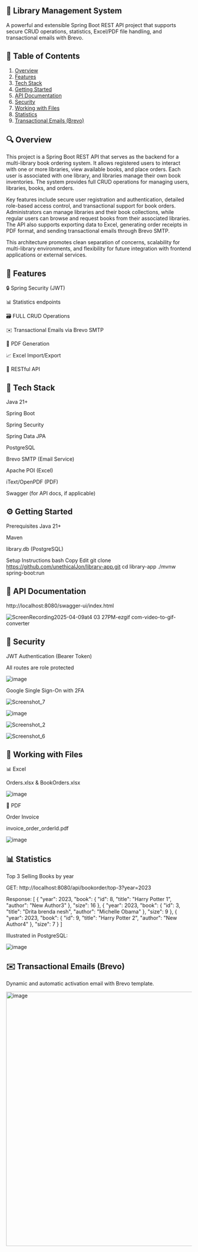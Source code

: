 ## 📘 Library Management System

A powerful and extensible Spring Boot REST API project that supports secure CRUD operations, statistics, Excel/PDF file handling, and transactional emails with Brevo.

## 📄 Table of Contents
1. [Overview](#overview)
2. [Features](#features)
3. [Tech Stack](#tech-stack)
4. [Getting Started](#getting-started)
5. [API Documentation](#api-documentation)
6. [Security](#security)
7. [Working with Files](#working-with-files)
8. [Statistics](#statistics)
9. [Transactional Emails (Brevo)](#transactional-emails-brevo)

##  🔍 Overview

This project is a Spring Boot REST API that serves as the backend for a multi-library book ordering system. It allows registered users to interact with one or more libraries, view available books, and place orders. Each user is associated with one library, and libraries manage their own book inventories. The system provides full CRUD operations for managing users, libraries, books, and orders.

Key features include secure user registration and authentication, detailed role-based access control, and transactional support for book orders. Administrators can manage libraries and their book collections, while regular users can browse and request books from their associated libraries. The API also supports exporting data to Excel, generating order receipts in PDF format, and sending transactional emails through Brevo SMTP.

This architecture promotes clean separation of concerns, scalability for multi-library environments, and flexibility for future integration with frontend applications or external services.

##  🚀 Features

🔒 Spring Security (JWT)

📊 Statistics endpoints

🗃 FULL CRUD Operations 

✉️ Transactional Emails via Brevo SMTP

📄 PDF Generation

📈 Excel Import/Export

📡 RESTful API

##  🧰 Tech Stack

Java 21+

Spring Boot

Spring Security

Spring Data JPA

PostgreSQL

Brevo SMTP (Email Service)

Apache POI (Excel)

iText/OpenPDF (PDF)

Swagger (for API docs, if applicable)

## ⚙️ Getting Started
Prerequisites
Java 21+

Maven

library.db (PostgreSQL)

Setup Instructions
bash
Copy
Edit
git clone https://github.com/unethicalJon/library-app.git
cd library-app
./mvnw spring-boot:run

## 📡 API Documentation
http://localhost:8080/swagger-ui/index.html

![ScreenRecording2025-04-09at4 03 27PM-ezgif com-video-to-gif-converter](https://github.com/user-attachments/assets/abeb9e25-2160-42c4-8c31-789e4b07b3e9)


## 🔐 Security

JWT Authentication (Bearer Token)

All routes are role protected

![image](https://github.com/user-attachments/assets/d9af3266-853d-414c-83ee-4ef7ba3e7436)

Google Single Sign-On with 2FA

![Screenshot_7](https://github.com/user-attachments/assets/7d646c3d-7021-402e-9bdc-e08c7c338384)

![image](https://github.com/user-attachments/assets/de0c10df-0bf5-4606-876d-9b9531d5eef9)

![Screenshot_2](https://github.com/user-attachments/assets/7e28b6f5-9f90-4c00-bbf6-f4e2304853af)

![Screenshot_6](https://github.com/user-attachments/assets/01428510-ab38-4ebc-af2e-c73ae882c91a)


## 📁 Working with Files
📊 Excel

Orders.xlsx & BookOrders.xlsx

![image](https://github.com/user-attachments/assets/d2ade58e-6f59-4706-8120-961b73745826)

📄 PDF

Order Invoice 

invoice_order_orderId.pdf

![image](https://github.com/user-attachments/assets/53d228ad-b90b-4c51-9135-d5c9277bf697)


## 📊 Statistics

Top 3 Selling Books by year

GET: http://localhost:8080/api/bookorder/top-3?year=2023

Response:
[
    {
        "year": 2023,
        "book": {
            "id": 8,
            "title": "Harry Potter 1",
            "author": "New Author3"
        },
        "size": 16
    },
    {
        "year": 2023,
        "book": {
            "id": 3,
            "title": "Drita brenda nesh",
            "author": "Michelle Obama"
        },
        "size": 9
    },
    {
        "year": 2023,
        "book": {
            "id": 9,
            "title": "Harry Potter 2",
            "author": "New Author4"
        },
        "size": 7
    }
]

Illustrated in PostgreSQL:

![image](https://github.com/user-attachments/assets/ae924244-031d-4aec-b8d2-f3a878dffd3d)


## ✉️ Transactional Emails (Brevo)

Dynamic and automatic activation email with Brevo template.

<img width="690" alt="image" src="https://github.com/user-attachments/assets/23eb8ecd-0104-46d8-9fb6-6a694c2d0d33" />


